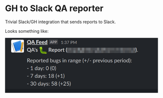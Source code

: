 # GH to Slack QA reporter

Trivial Slack/GH integration that sends reports to Slack.

Looks something like:

![](assets/screenshot.png)